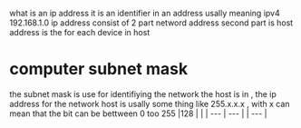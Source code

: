 
what is an ip address 
it is an identifier in an address 
usally meaning ipv4 
192.168.1.0 
ip address consist of 2 part netword address 
second part is host address is the for each device in host 
# computer subnet mask 
the subnet mask is use for identifiying the network the host is in , the ip address for the network host is usally some thing like 255.x.x.x , with x can mean that the bit can be bettween 0 too 255 
|128     |     | 
| --- | --- |
| --- |
